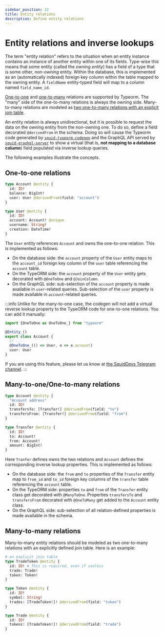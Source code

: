 ```yaml
---
sidebar_position: 22
title: Entity relations
description: Define entity relations
---
```


# Entity relations and inverse lookups

The term "entity relation" refers to the situation when an entity instance contains an instance of another entity within one of its fields. Type-wise this means that some entity (called the _owning entity_) has a field of a type that is some other, _non-owning_ entity. Within the database, this is implemented as an (automatically indexed) foreign key column within the table mapped to the owning entity. A `fieldName` entity-typed field will map to a column named `field_name_id`.

[One-to-one](https://github.com/typeorm/typeorm/blob/master/docs/one-to-one-relations.md) and [one-to-many](https://github.com/typeorm/typeorm/blob/master/docs/many-to-one-one-to-many-relations.md) relations are supported by Typeorm. The "many" side of the one-to-many relations is always the owning side. Many-to-many relations are modeled as [two one-to-many relations with an explicit join table](#many-to-many-relations).

An entity relation is always unidirectional, but it is possible to request the data on the owning entity from the non-owning one. To do so, define a field decorated `@derivedFrom` in the schema. Doing so will cause the Typeorm code generated by [`squid-typeorm-codegen`](/sdk/resources/persisting-data/typeorm) and the GraphQL API served by [`squid-graphql-server`](/sdk/resources/graphql-server/overview/) to show a virtual (that is, **not mapping to a database column**) field populated via inverse lookup queries.

The following examples illustrate the concepts.

## One-to-one relations

```graphql
type Account @entity {
  id: ID!
  balance: BigInt!
  user: User @derivedFrom(field: "account")
}

type User @entity {
  id: ID!
  account: Account! @unique
  username: String!
  creation: DateTime!
}
```

The `User` entity references `Account` and owns the one-to-one relation. This is implemented as follows:
- On the database side: the `account` property of the `User` entity maps to the `account_id` foreign key column of the `user` table referencing the `account` table.
- On the TypeORM side: the `account` property of the `User` entity gets decorated with `@OneToOne` and `@JoinColumn`.
- On the GraphQL side: sub-selection of the `account` property is made available in `user`-related queries. Sub-selection of the `user` property is made available in `account`-related queries.

:::info
Unlike for the many-to-one case, the codegen will not add a virtual reverse lookup property to the TypeORM code for one-to-one relations. You can add it manually:
```typescript title="src/model/generated/account.model.ts"
import {OneToOne as OneToOne_} from "typeorm"

@Entity_()
export class Account {
  // ...
  @OneToOne_(() => User, e => e.account)
  user: User
}
```
If you are using this feature, please let us know at [the SquidDevs Telegram channel](https://t.me/HydraDevs).
:::

## Many-to-one/One-to-many relations

```graphql
type Account @entity {
  "Account address"
  id: ID!
  transfersTo: [Transfer!] @derivedFrom(field: "to")
  transfersFrom: [Transfer!] @derivedFrom(field: "from")
}

type Transfer @entity {
  id: ID!
  to: Account!
  from: Account!
  amount: BigInt! 
}
```

Here `Tranfer` defines owns the two relations and `Account` defines the corresponding inverse lookup properties. This is implemented as follows:
- On the database side: the `from` and `to` properties of the `Transfer` entity map to `from_id` and `to_id` foreign key columns of the `transfer` table referencing the `account` table.
- On the TypeORM side: properties `to` and `from` of the `Transfer` entity class get decorated with `@ManyToOne`. Properties `transfersTo` and `transfersFrom` decorated with `@OneToMany` get added to the `Account` entity class.
- On the GraphQL side: sub-selection of all relation-defined properties is made available in the schema.

## Many-to-many relations

Many-to-many entity relations should be modeled as two one-to-many relations with an explicitly defined join table. 
Here is an example:

```graphql
# an explicit join table 
type TradeToken @entity {
  id: ID! # This is required, even if useless
  trade: Trade!
  token: Token! 
}

type Token @entity {
  id: ID!
  symbol: String!
  trades: [TradeToken!]! @derivedFrom(field: "token")    
}

type Trade @entity {
  id: ID!
  tokens: [TradeToken!]! @derivedFrom(field: "trade")
}
```
